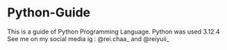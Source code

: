 # Python-Guide
This is a guide of Python Programming Language. Python was used 3.12.4  
See me on my social media ig : @rei.chaa_ and @reiyuii_
